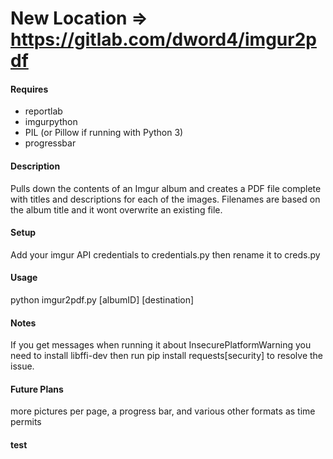 # New Location => https://gitlab.com/dword4/imgur2pdf
#### Requires
* reportlab
* imgurpython
* PIL (or Pillow if running with Python 3)
* progressbar

#### Description
Pulls down the contents of an Imgur album and creates a PDF file complete with titles and descriptions for each of the images. Filenames are based on the album title and it wont overwrite an existing file.

#### Setup
Add your imgur API credentials to credentials.py then rename it to creds.py

#### Usage
python imgur2pdf.py [albumID] [destination]

#### Notes
If you get messages when running it about InsecurePlatformWarning you need to install libffi-dev then run pip install requests[security] to resolve the issue.

#### Future Plans
more pictures per page, a progress bar, and various other formats as time permits

#### test
